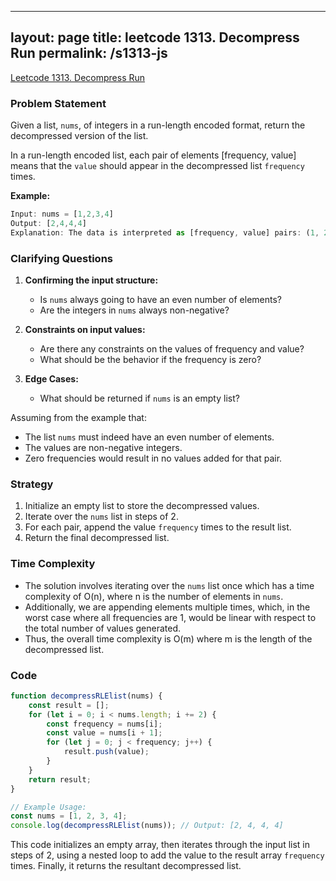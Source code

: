 
---
layout: page
title: leetcode 1313. Decompress Run
permalink: /s1313-js
---
[Leetcode 1313. Decompress Run](https://algoadvance.github.io/algoadvance/l1313)
### Problem Statement

Given a list, `nums`, of integers in a run-length encoded format, return the decompressed version of the list.

In a run-length encoded list, each pair of elements [frequency, value] means that the `value` should appear in the decompressed list `frequency` times.

**Example:**
```javascript
Input: nums = [1,2,3,4]
Output: [2,4,4,4]
Explanation: The data is interpreted as [frequency, value] pairs: (1, 2) and (3, 4). Therefore, the decompressed list is [2, 4, 4, 4].
```

### Clarifying Questions

1. **Confirming the input structure:**
   - Is `nums` always going to have an even number of elements?
   - Are the integers in `nums` always non-negative?
   
2. **Constraints on input values:**
   - Are there any constraints on the values of frequency and value?
   - What should be the behavior if the frequency is zero?
  
3. **Edge Cases:**
   - What should be returned if `nums` is an empty list?

Assuming from the example that:
- The list `nums` must indeed have an even number of elements.
- The values are non-negative integers.
- Zero frequencies would result in no values added for that pair.

### Strategy

1. Initialize an empty list to store the decompressed values.
2. Iterate over the `nums` list in steps of 2.
3. For each pair, append the value `frequency` times to the result list.
4. Return the final decompressed list.

### Time Complexity

- The solution involves iterating over the `nums` list once which has a time complexity of O(n), where n is the number of elements in `nums`.
- Additionally, we are appending elements multiple times, which, in the worst case where all frequencies are 1, would be linear with respect to the total number of values generated.
- Thus, the overall time complexity is O(m) where m is the length of the decompressed list.

### Code

```javascript
function decompressRLElist(nums) {
    const result = [];
    for (let i = 0; i < nums.length; i += 2) {
        const frequency = nums[i];
        const value = nums[i + 1];
        for (let j = 0; j < frequency; j++) {
            result.push(value);
        }
    }
    return result;
}

// Example Usage:
const nums = [1, 2, 3, 4];
console.log(decompressRLElist(nums)); // Output: [2, 4, 4, 4]
```

This code initializes an empty array, then iterates through the input list in steps of 2, using a nested loop to add the value to the result array `frequency` times. Finally, it returns the resultant decompressed list.